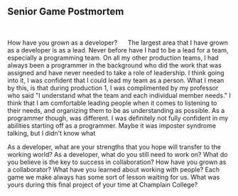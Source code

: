 Senior Game Postmortem
------

&nbsp;&nbsp;&nbsp;&nbsp;&nbsp;





How have you grown as a developer?
&nbsp;&nbsp;&nbsp;&nbsp;&nbsp;The largest area that I have grown as a developer is as a lead. Never before have I had to be a lead for a team, especially a programming team. On all my other production teams, I had always been a programmer in the background who did the work that was assigned and have never needed to take a role of leadership. I think going into it, I was confident that I could lead my team as a person. What I mean by this, is that during production 1, I was complimented by my professor who said "I understand what the team and each individual member needs." I think that I am comfortable leading people when it comes to listening to their needs, and organizing them to be as understanding as possible. As a programmer though, was different. I was definitely not fully confident in my abilities starting off as a programmer. Maybe it was imposter syndrome talking, but I didn't know what 

As a developer, what are your strengths that you hope will transfer to the working world?
As a developer, what do you still need to work on?
What do you believe is the key to success in collaboration?
How have you grown as a collaborator?
What have you learned about working with people?
Each game we make always has some sort of lesson waiting for us. What was yours during this final project of your time at Champlain College?
